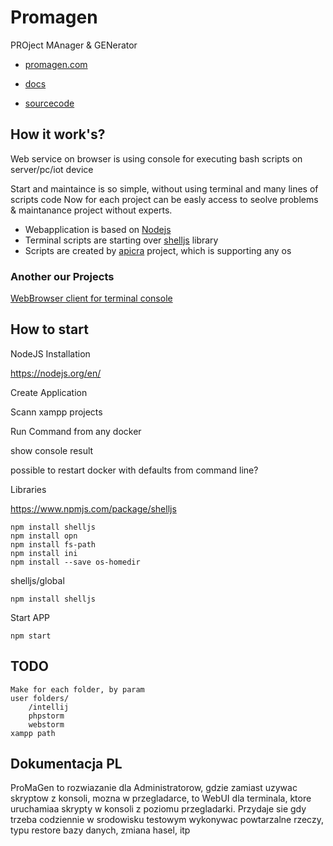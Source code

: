 # Promagen
PROject MAnager & GENerator

+ [promagen.com](https://promagen.com)

+ [docs](https://promagen.github.io/docs/)

+ [sourcecode](https://github.com/promagen/devops-gui)


## How it work's?
Web service on browser is using console for executing bash scripts on server/pc/iot device

Start and maintaince is so simple, without using terminal and many lines of scripts code
Now for each project can be easly access to seolve problems & maintanance project without experts.

+ Webapplication is based on [Nodejs](https://nodejs.org/en/)
+ Terminal scripts are starting over [shelljs](https://github.com/shelljs/shelljs) library
+ Scripts are created by [apicra](https://github.com/apicra) project, which is supporting any os

### Another our Projects 
[WebBrowser client for terminal console](https://github.com/DevOpsTerminal/frontend)

## How to start

NodeJS Installation

https://nodejs.org/en/

Create Application

Scann xampp projects

Run Command from any docker

show console result

possible to restart docker with defaults from command line?

Libraries

https://www.npmjs.com/package/shelljs

    npm install shelljs
    npm install opn
    npm install fs-path
    npm install ini
    npm install --save os-homedir

shelljs/global

    npm install shelljs

Start APP

    npm start
    
    
## TODO
    
    Make for each folder, by param     
    user folders/
        /intellij
        phpstorm
        webstorm
    xampp path
    
    
## Dokumentacja PL

ProMaGen to rozwiazanie dla Administratorow, gdzie
zamiast uzywac skryptow z konsoli, mozna w przegladarce, 
to WebUI dla terminala, ktore uruchamiaa skrypty w konsoli z poziomu przegladarki.
Przydaje sie gdy trzeba codziennie w srodowisku testowym wykonywac powtarzalne rzeczy, typu restore bazy danych, zmiana hasel, itp

    
    
